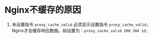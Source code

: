 # Nginx不缓存的原因
1. 未设置指令 `proxy_cache_valid`
    必须显示设置指令 `proxy_cache_valid`，Nginx才会缓存响应数据。如设置为：`proxy_cache_valid 200 304 1d;`
